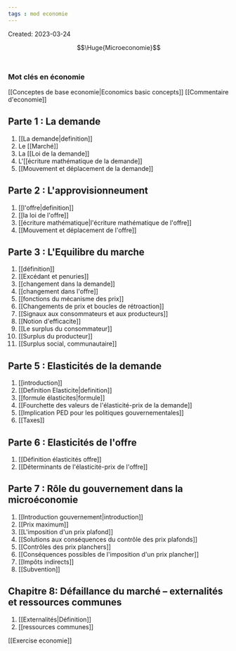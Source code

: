 ```yaml
---
tags : mod economie
---
```

Created: 2023-03-24

 $$\Huge{Microeconomie}$$
<br/>
### Mot clés en économie
[[Conceptes de base economie|Economics basic concepts]] 
[[Commentaire d'economie]] 

##  Parte 1 :  La demande 
 1. [[La demande|definition]] 
 2. Le [[Marché]]
3. La [[Loi de la demande]] 
4. L'[[écriture mathématique de la demande]] 
6. [[Mouvement et déplacement de la demande]] 

## Parte 2 : L'approvisionneument
1. [[l'offre|definition]]  
2. [[la loi de l'offre]] 
3. [[écriture mathématique|l'écriture mathématique de l'offre]] 
4. [[Mouvement et déplacement de l'offre]]  

## Parte 3 : L'Equilibre du marche 
1. [[définition]] 
2. [[Excédant et penuries]] 
3. [[changement dans la demande]] 
4. [[changement dans l'offre]]   
5. [[fonctions du mécanisme des prix]]  
6. [[Changements de prix et boucles de rétroaction]] 
7. [[Signaux aux consommateurs et aux producteurs]] 
8. [[Notion d'efficacite]] 
9. [[Le surplus du consommateur]] 
10. [[Surplus du producteur]] 
11. [[Surplus social, communautaire]] 

## Parte 5 : Elasticités de la demande
1. [[introduction]] 
2. [[Definition Elasticite|definition]] 
3. [[formule élasticites|formule]] 
4. [[Fourchette des valeurs de l'élasticité-prix de la demande]] 
5. [[Implication PED pour les politiques gouvernementales]] 
6. [[Taxes]] 

## Parte 6 : Elasticités de l'offre
1. [[Définition élasticités offre]] 
2. [[Déterminants de l'élasticité-prix de l'offre]]


## Parte 7 : Rôle du gouvernement dans la microéconomie
1. [[Introduction gouvernement|introduction]]
2. [[Prix maximum]] 
3. [[L'imposition d'un prix plafond]] 
4. [[Solutions aux conséquences du contrôle des prix plafonds]] 
5. [[Contrôles des prix planchers]] 
6. [[Conséquences possibles de l'imposition d'un prix plancher]] 
7. [[Impôts indirects]] 
8. [[Subvention]] 

## Chapitre 8: Défaillance du marché – externalités et ressources communes
1. [[Externalités|Définition]] 
2. [[ressources communes]] 


[[Exercise economie]] 